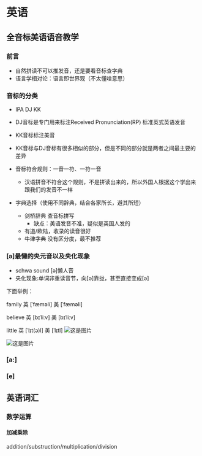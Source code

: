 # 英语
## 全音标美语语音教学
### 前言
- 自然拼读不可以推发音，还是要看音标查字典
- 语言学相对论：语言即世界观（不太懂啥意思）

### 音标的分类
- IPA DJ KK
- DJ音标是专门用来标注Received Pronunciation(RP) 标准英式英语发音
- KK音标标注美音
- KK音标与DJ音标有很多相似的部分，但是不同的部分就是两者之间最主要的差异
- 音标符合规则：一音一符、一符一音
  - 汉语拼音不符合这个规则，不是拼读出来的，所以外国人根据这个学出来跟我们的发音不一样

- 字典选择（使用不同辞典，结合各家所长，避其所短）
  - 剑桥辞典 查音标拼写
    - 缺点：美语发音不准，疑似是英国人发的
  - 有道/欧陆，收录的读音很好
  - ~~牛津字典~~ 没有区分度，最不推荐

### [ə]最懒的央元音以及央化现象
- schwa sound [ə]懒人音
- 央化现象:单词非重读音节，向[ə]靠拢，甚至直接变成[ə]

下面举例：

family
英 [ˈfæməli]  美 [ˈfæməli]

believe
英 [bɪˈliːv]  美 [bɪˈliːv] 

little
英 [ˈlɪt(ə)l]  美 [ˈlɪtl] 
![这是图片](https://cdn.nlark.com/yuque/0/2022/png/560914/1648915040161-33b7dc96-a2a1-4153-b751-7901faba9199.png?x-oss-process=image%2Fresize%2Cw_1168%2Climit_0)

![这是图片](https://cdn.nlark.com/yuque/0/2022/png/560914/1648915046065-fb764c09-6fbd-443d-b4c0-571592f2f3fd.png?x-oss-process=image%2Fresize%2Cw_1182%2Climit_0)

### [a:]
### [e]
## 英语词汇
### 数学运算
#### 加减乘除
addition/substruction/multiplication/division